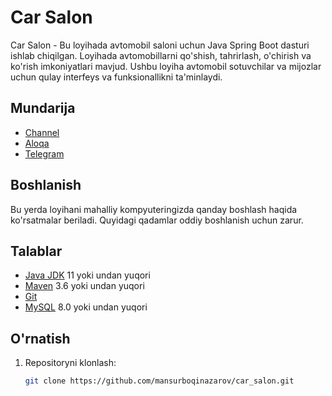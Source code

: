 # Car Salon

Car Salon - Bu loyihada avtomobil saloni uchun Java Spring Boot dasturi ishlab chiqilgan. Loyihada avtomobillarni qo'shish, tahrirlash, o'chirish va ko'rish imkoniyatlari mavjud. Ushbu loyiha avtomobil sotuvchilar va mijozlar uchun qulay interfeys va funksionallikni ta'minlaydi.

## Mundarija


- [Channel](#https://t.me/Java_developers_1)
- [Aloqa]([Aloqa](tel:+998911552498))
- [Telegram](https://t.me/Mansurbek_Boqinazarov)

## Boshlanish

Bu yerda loyihani mahalliy kompyuteringizda qanday boshlash haqida ko'rsatmalar beriladi. Quyidagi qadamlar oddiy boshlanish uchun zarur.

## Talablar

- [Java JDK](https://www.oracle.com/java/technologies/javase-downloads.html) 11 yoki undan yuqori
- [Maven](https://maven.apache.org/) 3.6 yoki undan yuqori
- [Git](https://git-scm.com/)
- [MySQL](https://www.mysql.com/) 8.0 yoki undan yuqori

## O'rnatish

1. Repositoryni klonlash:
   ```sh
   git clone https://github.com/mansurboqinazarov/car_salon.git
